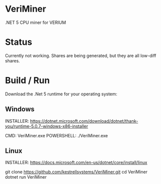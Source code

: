 # VeriMiner
.NET 5 CPU miner for VERIUM

# Status
Currently not working. Shares are being generated, but they are all low-diff shares.

# Build / Run
Download the .Net 5 runtime for your operating system:

## Windows
INSTALLER: https://dotnet.microsoft.com/download/dotnet/thank-you/runtime-5.0.7-windows-x86-installer

CMD: VeriMiner.exe
POWERSHELL: ./VeriMiner.exe

## Linux
INSTALLER: https://docs.microsoft.com/en-us/dotnet/core/install/linux

git clone https://github.com/kestrellsystems/VeriMiner.git
cd VeriMiner
dotnet run VeriMiner
